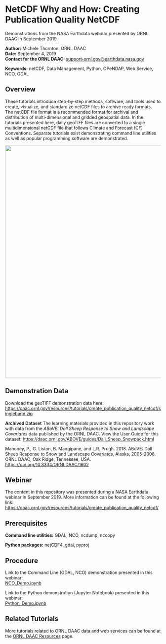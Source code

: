 # NetCDF Why and How: Creating Publication Quality NetCDF
Demonstrations from the NASA Earthdata webinar presented by ORNL DAAC in September 2019.

**Author:** Michele Thornton:  ORNL DAAC       
**Date:** September 4, 2019       
**Contact for the ORNL DAAC:** support-ornl.gov@earthdata.nasa.gov       

**Keywords:** netCDF, Data Management, Python, OPeNDAP, Web Service, NCO, GDAL       

## Overview       

These tutorials introduce step-by-step methods, software, and tools used to create, visualize, and standardize netCDF files to archive ready formats. The netCDF file format is a recommended format for archival and distribution of multi-dimensional and gridded geospatial data. In the tutorials presented here, daily geoTIFF files are converted to a single multidimensional netCDF file that follows Climate and Forecast (CF) Conventions. Separate tutorials exist demonstrating command line utilities as well as popular programming software are demonstrated.

<img src="images\TimeSeriesSnowDepth_horizontal_crop.png" width="750" style="display:block;margin-left: auto; margin-right:auto;">

## Demonstration Data

Download the geoTIFF demonstration data here:     
https://daac.ornl.gov/resources/tutorials/create_publication_quality_netcdf/singleband.zip

**Archived Dataset**
The learning materials provided in this repository work with data from the *ABoVE: Dall Sheep Response to Snow and Landscape Covariates* data published by the ORNL DAAC. View the User Guide for this dataset: 
https://daac.ornl.gov/ABOVE/guides/Dall_Sheep_Snowpack.html

Mahoney, P., G. Liston, B. Mangipane, and L.R. Prugh. 2018. ABoVE: Dall Sheep Response to Snow and Landscape Covariates, Alaska, 2005-2008. ORNL DAAC, Oak Ridge, Tennessee, USA. https://doi.org/10.3334/ORNLDAAC/1602

## Webinar
The content in this repository was presented during a NASA Earthdata webinar in September 2019. More information can be found at the following link:
https://daac.ornl.gov/resources/tutorials/create_publication_quality_netcdf/

## Prerequisites

**Command line utilities:** GDAL, NCO, ncdump, nccopy        

**Python packages:** netCDF4, gdal, pyproj

## Procedure

Link to the Command Line (GDAL, NCO) demonstration presented in this webinar:        
[NCO_Demo.ipynb](NCO_Demo.ipynb)

Link to the Python demonstration (Jupyter Notebook) presented in this webinar:         
[Python_Demo.ipynb](Python_Demo.ipynb)

## Related Tutorials
More tutorials related to ORNL DAAC data and web services can be found at the [ORNL DAAC Resources](https://daac.ornl.gov/resources/) page.
